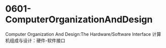 # 0601-ComputerOrganizationAndDesign
Computer Organization And Design:The Hardware/Software Interface 计算机组成与设计：硬件-软件接口
